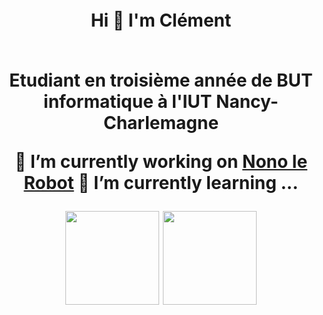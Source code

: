 <h1 align="center">Hi 👋 I'm Clément<img height="40"</h1>
<br>
<br>

<p>Etudiant en troisième année de BUT informatique à l'IUT Nancy-Charlemagne</p>

🔭 I’m currently working on <a href="https://github.com/ClemGrom/NonoLERobot_Gromangin_Termine_Holder_Waltispurger_Serrier"> Nono le Robot</a>
🌱 I’m currently learning ...

<p align= "center">
  <img height= "150" src="https://github-readme-stats.vercel.app/api?username=clemgrom&theme=radical&show_icons=true&include_all_commits=true" />
  <img height= "150" src="https://github-readme-stats.vercel.app/api/top-langs/?username=clemgrom&theme=radical&layout=compact" />
</p>



